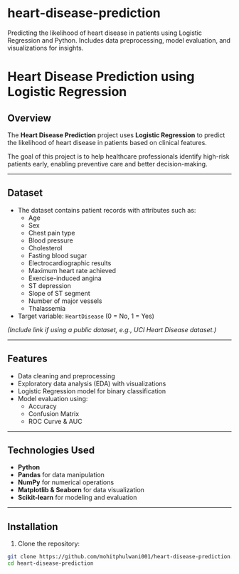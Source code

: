 # heart-disease-prediction
Predicting the likelihood of heart disease in patients using Logistic Regression and Python. Includes data preprocessing, model evaluation, and visualizations for insights.
# Heart Disease Prediction using Logistic Regression

## Overview
The **Heart Disease Prediction** project uses **Logistic Regression** to predict the likelihood of heart disease in patients based on clinical features.  

The goal of this project is to help healthcare professionals identify high-risk patients early, enabling preventive care and better decision-making.

---

## Dataset
- The dataset contains patient records with attributes such as:
  - Age
  - Sex
  - Chest pain type
  - Blood pressure
  - Cholesterol
  - Fasting blood sugar
  - Electrocardiographic results
  - Maximum heart rate achieved
  - Exercise-induced angina
  - ST depression
  - Slope of ST segment
  - Number of major vessels
  - Thalassemia
- Target variable: `HeartDisease` (0 = No, 1 = Yes)  

*(Include link if using a public dataset, e.g., UCI Heart Disease dataset.)*

---

## Features
- Data cleaning and preprocessing  
- Exploratory data analysis (EDA) with visualizations  
- Logistic Regression model for binary classification  
- Model evaluation using:
  - Accuracy  
  - Confusion Matrix  
  - ROC Curve & AUC  

---

## Technologies Used
- **Python**  
- **Pandas** for data manipulation  
- **NumPy** for numerical operations  
- **Matplotlib & Seaborn** for data visualization  
- **Scikit-learn** for modeling and evaluation  

---

## Installation

1. Clone the repository:
```bash
git clone https://github.com/mohitphulwani001/heart-disease-prediction.git
cd heart-disease-prediction

